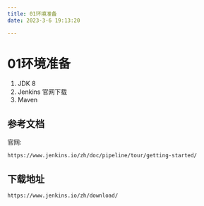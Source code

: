 ```yaml
---
title: 01环境准备
date: 2023-3-6 19:13:20

---
```

# 01环境准备



1. JDK 8
2. Jenkins 官网下载
3. Maven





## 参考文档

官网: 

```
https://www.jenkins.io/zh/doc/pipeline/tour/getting-started/
```



## 下载地址

```
https://www.jenkins.io/zh/download/
```

